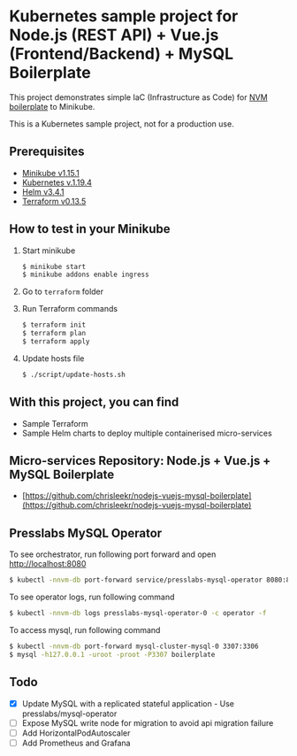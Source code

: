 # Kubernetes sample project for Node.js (REST API) + Vue.js (Frontend/Backend) + MySQL Boilerplate

This project demonstrates simple IaC (Infrastructure as Code) for [NVM boilerplate](https://github.com/chrisleekr/nodejs-vuejs-mysql-boilerplate) to Minikube.

This is a Kubernetes sample project, not for a production use.

## Prerequisites

- [Minikube v1.15.1](https://kubernetes.io/docs/tasks/tools/install-minikube/)
- [Kubernetes v.1.19.4](https://kubernetes.io/docs/tasks/tools/install-kubectl/)
- [Helm v3.4.1](https://helm.sh/docs/intro/install/)
- [Terraform v0.13.5](https://learn.hashicorp.com/tutorials/terraform/install-cli)

## How to test in your Minikube

1. Start minikube

   ```bash
   $ minikube start
   $ minikube addons enable ingress
   ```

2. Go to `terraform` folder
3. Run Terraform commands

   ```bash
   $ terraform init
   $ terraform plan
   $ terraform apply
   ```

4. Update hosts file

   ```bash
   $ ./script/update-hosts.sh
   ```

## With this project, you can find

- Sample Terraform
- Sample Helm charts to deploy multiple containerised micro-services

## Micro-services Repository: Node.js + Vue.js + MySQL Boilerplate

- [https://github.com/chrisleekr/nodejs-vuejs-mysql-boilerplate](https://github.com/chrisleekr/nodejs-vuejs-mysql-boilerplate)

## Presslabs MySQL Operator

To see orchestrator, run following port forward and open [http://localhost:8080](http://localhost:8080)

```bash
$ kubectl -nnvm-db port-forward service/presslabs-mysql-operator 8080:80
```

To see operator logs, run following command

```bash
$ kubectl -nnvm-db logs presslabs-mysql-operator-0 -c operator -f
```

To access mysql, run following command

```bash
$ kubectl -nnvm-db port-forward mysql-cluster-mysql-0 3307:3306
$ mysql -h127.0.0.1 -uroot -proot -P3307 boilerplate
```

## Todo

- [x] Update MySQL with a replicated stateful application - Use presslabs/mysql-operator
- [ ] Expose MySQL write node for migration to avoid api migration failure
- [ ] Add HorizontalPodAutoscaler
- [ ] Add Prometheus and Grafana
